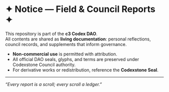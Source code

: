 # ✦ Notice — Field & Council Reports ✦

This repository is part of the **c3 Codex DAO**.  
All contents are shared as **living documentation**: personal reflections, council records, and supplements that inform governance.

- **Non-commercial use** is permitted with attribution.  
- All official DAO seals, glyphs, and terms are preserved under Codexstone Council authority.  
- For derivative works or redistribution, reference the **Codexstone Seal**.

---
*“Every report is a scroll; every scroll a ledger.”*
